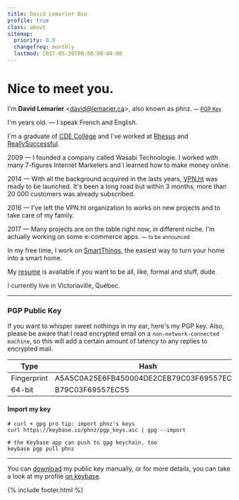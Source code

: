 ```yaml
---
title: David Lemarier Bio
profile: true
class: about
sitemap:
  priority: 0.9
  changefreq: monthly
  lastmod: 2017-05-30T00:00:00-04:00
---
```

# Nice to meet you.

I'm **David Lemarier** <<a href="mailto:david@lemarier.ca">david@lemarier.ca</a>>, also known as phnz. <small>&mdash; [PGP Key](#pgp_key)</small>

I'm <span id="ageInYears"></span> years old<span id="ageInDays">.</span> &mdash; I speak French and English.

I'm a graduate of <a href="https://www.cde-college.com/">CDE Coll&egrave;ge</a> and I've worked at <a href="https://www.rhesus.net/">Rhesus</a> and <a href="http://www.reallysuccessful.com/">ReallySuccessful</a>.
  
2009 &mdash; I founded a company called Wasabi Technologie. I worked with many 7-figures Internet Marketers and I learned how to make money online.

2014 &mdash; With all the background acquired in the lasts years, [VPN.ht](https://vpn.ht) was ready to be launched. It's been a long road but within 3 months, more than 20 000 customers was already subscribed.

2016 &mdash; I've left the VPN.ht organization to works on new projects and to take care of my family.

2017 &mdash; Many projects are on the table right now, in different niche. I'm actually working on some e-commerce apps. <small>&mdash; to be announced</small>

In my free time, I work on [SmartThings](https://github.com/DavidLemarier/SmartThingsPublic), the easiest way to turn your home into a smart home.

My [resume](/resume/) is available if you want to be all, like, formal and stuff, dude.

I currently live in Victoriaville, Qu&eacute;bec.

***

### PGP Public Key
<a name="pgp_key"></a>
If you want to whisper sweet nothings in my ear, here's my PGP key. Also, please be aware that I read encrypted email on a `non-network-connected machine`, so this will add a certain amount of latency to any replies to encrypted mail.

Type | Hash 
----------  | ----------
Fingerprint | A5A5C0A25E6FB450004DE2CEB79C03F69557EC55
64-bit | B79C03F69557EC55

#### Import my key
```
# curl + gpg pro tip: import phnz's keys
curl https://keybase.io/phnz/pgp_keys.asc | gpg --import

# the Keybase app can push to gpg keychain, too
keybase pgp pull phnz
```

***

You can [download](https://keybase.io/phnz/pgp_keys.asc?fingerprint=a5a5c0a25e6fb450004de2ceb79c03f69557ec55) my public key manually, or for more details, you can take a look at my profile <a href="https://keybase.io/phnz" target="_blank" rel="nofollow">on keybase</a>.

{% include footer.html %}
